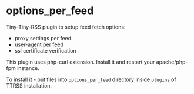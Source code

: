 # options_per_feed

Tiny-Tiny-RSS plugin to setup feed fetch options:

- proxy settings per feed
- user-agent per feed
- ssl certificate verification

This plugin uses php-curl extension. Install it and restart your apache/php-fpm instance.

To install it - put files into `options_per_feed` directory inside `plugins` of TTRSS installation.
